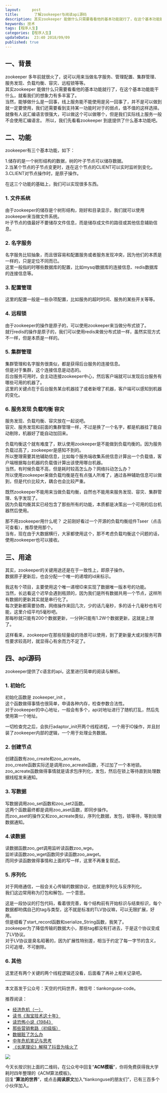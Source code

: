 ```yaml
---   
layout:     post  
title:       了解zookeeper与阅读api源码  
description: 其实zookeeper 能做什么只需要看看他的基本功能就行了，在这个基本功能能干什么，就看我们的想象力有多丰富了。      
keywords: 技术 
tags: [程序人生]  
categories: [程序人生]  
updateData:  23:40 2018/09/09   
published: true   
---  
```



## 一、背景

zookeeper 多年前就很火了，说可以用来当做名字服务、管理配置、集群管理、服务发现、负载均衡、容灾、远程锁等等。  
其实zookeeper 能做什么只需要看看他的基本功能就行了，在这个基本功能能干什么，就看我们的想象力有多丰富了。  
当然，能够做什么是一回事，线上服务能不能使用是另一回事了，并不是可以做到就一定要使用，我们还需要看到支持某一功能时对于的弱点，值不值的这样选择。  
就像有人说汇编语言很强大，可以做这个可以做哪个，但是我们实际线上服务一般不会使用汇编语言。
所以，我们先看看zookeeper 到底提供了什么基本功能吧。  


## 二、功能


zookeeper有三个基本功能，如下：  


1.储存的是一个树形结构的数据，树的叶子节点可以储存数据。  
2.当某个节点的子节点变更时，连在这个节点的CLIENT可以实时监听到变化。  
3.CLIENT对节点操作时，是原子操作。  


在这三个功能的基础上，我们可以实现很多东西。  


### 1. 文件系统


由于zookeeper的储存是个树形结构，刚好和目录显示，我们就可以使用zookeeper来当做文件系统。  
叶子节点的值最好不要储存文件信息，而是储存成文件的路径或其他信息辅助信息。  


### 2. 名字服务  


名字服务比较抽象，而且很容易和配置服务或者服务发现冲突，因为他们的本质是一样的，只是定位不同而已。  
这里一般指的时哪些数据库的配置，比如mysql数据库的连接信息、redis数据库的连接信息等。  


### 3. 配置管理


这里的配置一般是一些杂项配置，比如服务的超时时间、服务的某些开关等等。  


### 4. 远程锁


由于zookeeper的操作是原子的，可以使用zookeeper来当做分布式锁了。  
就行redis的操作是原子的，我们可以使用redis来做分布式锁一样，虽然实现方式不一样，但是本质是一样的。  


### 5. 集群管理


集群管理和名字服务很类似，都是获得后台服务的连接信息。  
但是对于集群，这个连接信息是动态的。  
后台服务可用时，会主动连接zookeeper中心，然后客户端就可以发现后台服务有哪些可用的机器了。  
这里的关键点在于后台服务某台机器挂了或者新增了机器，客户端可以感知到机器的变化。  


### 6. 服务发现 负载均衡 容灾


服务发现、负载均衡、容灾放在一起说吧。  
容灾、服务发现和前面的集群管理一样，不过是换了一个名字，都是机器挂了能自动剔除，机器好了能自动加回来。  


负载均衡这个就有难度了，默认使用zookeeper是不能做到负载均衡的。因为服务负载过高了，zookeeper是感知不到的。  
所以整理需要其他辅助信息，比如每个服务端收集系统信息计算出一个负载值，客户端根据每台机器的负载值计算出该使用哪台机器。  
当然，有时候负载不高，但是耗时较高怎么办？网络抖动怎么办？  
所以使用zookeeper来做负载均衡是在有点强人所难了，通过各种辅助信息可以做到，但是代价比较大，耦合也会比较严重。  


既然zookeeper不能用来当做负载均衡，自然也不能用来服务发现、容灾、集群管理、名字发现了。  
因为负载均衡其实已经包含了那些所有的功能，本质都是决策出一个可用的后台机器然后使用。  


那不用zookeeper用什么呢？ 之前刚好看过一个开源的负载均衡组件Tseer（点击可查看），推荐使用那个。  
当有，现在由于大数据横行，大家都使用这个，那不考虑负载均衡这个问题的话，使用zookeeper也可以接收。  


## 三、用途

其实，zookeeper的关键用途还是在于一致性上，即原子操作。  
数据原子更新后，也会分配一个唯一的递增的id来标示。  


我这有个项目，主要使用这个唯一递增ID来实现了数据唯一版本号的功能。  
当然，长远看这个迟早会遇到瓶颈的，因为我们是所有数据共用一个节点，这样所有数据的更新其实就是串行化了。  
每次更新都需要协商，网络操作来回几次，少的话几毫秒，多的话十几毫秒也有可能，这里介绍平均5毫秒吧。  
那每秒就只能有200个数据更新，一分钟只能有1.2W个数据更新，这就是上限了。  


这样看来，zookeeper在那些轻量级的场景可以使用，到了更新量大或对服务可靠性要求较高时，就显得心有余而力不足了。  


## 四、api源码

zookeeper提供了c语言的api，这里进行简单的阅读与解析。  


### 1. 初始化


初始化函数是 zookeeper_init 。  
这个函数做得事情也很简单，申请各种内存，检查参数合法性。  
对于zookeeper的中心地址，一般会有多个，api对地址进行了随机打乱，然后先使用第一个地址。  


一切检查完之后，会执行adaptor_init开两个线程进程，一个用于IO操作，并且封装了zookeeper内部的逻辑，一个用于处理业务数据。


### 2. 创建节点

创建函数有zoo_create和zoo_acreate。  
zoo_create函数实际还是调用zoo_acreate函数，不过加了一个本地锁。  
zoo_acreate函数做得事情就是请求包序列化，发包，然后在锁上等待直到处理数据线程发来通知。  


### 3. 写数据


写数据调用zoo_set函数和zoo_set2函数。  
这两个函数最终都是调用zoo_aset函数，即同步操作。  
而zoo_aset的操作又和zoo_acreate类似，序列化数据，发包，锁等待，等到处理数据通知。


### 4.读数据


读数据函数zoo_get调用监听读函数zoo_wge。  
监听读函数zoo_wget函数同步读函数zoo_awget。  
而同步读函数做得事情和上面的写一样，这里不再重复叙述。  


### 5. 序列化


对于网络通信，一般会关心传输的数据协议，也就是序列化与反序列化。  
我们这边常用称为打包和解包，一个意思。  


这是一段协议的打包代码，看着很完善，每个结构前有开始标识与结束标识，每个数据都哟偶自己的tag与类型，这不就是标准的TLV协议嘛，可以无限扩展，好用。  
但是细看了start_record函数和serialize_String函数，我笑了。  
zookeeper为了降低传输的数据大小，那些tag都没有打进去，于是这个协议变成了LV协议。  
对于LV协议是臭名昭著的，因为扩展性特别差，相当于约定了每一字节的含义，只可追增，不可删除。  


### 6. 其他

这里还有两个关键的两个线程逻辑还没看，后面看了再补上相关记录吧。  




---


本文首发于公众号：天空的代码世界，微信号：tiankonguse-code。  


推荐阅读：  


* [经济危机（一）](https://mp.weixin.qq.com/s/hxO7oR8cLljSClYS-yE6pw)   
* [读书《淘宝技术这十年》](https://mp.weixin.qq.com/s/IeOQGh22U_1TPrf6sYYTkQ)   
* [读恐怖小说《1984》](https://mp.weixin.qq.com/s/q7HL5o_R5cqJc0b9Ll7EMw)    
* [那些营销套路（初级版）](https://mp.weixin.qq.com/s/xdvqZo9ll6kaL66Cdx)   
* [数据脏了怎么办](https://mp.weixin.qq.com/s/Blw4yxmIsE51dzzbNcfFbg)    
* [中年危机笔记与思考](https://mp.weixin.qq.com/s/dFzDtZS0JN6hhpc1DF-e_g)     
* [《长尾理论》解释了抖音为啥火了](https://mp.weixin.qq.com/s/sFWtMYj_WOKdgjolo7T56A)  



![](https://res.tiankonguse.com/images/tiankonguse-support.png)   


今天长按识别上面的二维码，在公众号中回复“**ACM模板**”，你将免费获得我大学耗时四年整理的《ACM算法模板》。  
回复“**算法的世界**”，或点击**阅读原文**加入“tiankonguse的朋友们”，已有三百多个小伙伴加入。  




